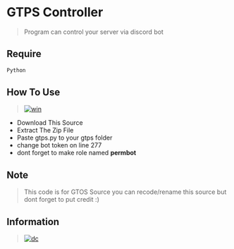 # GTPS Controller
> Program can control your server via discord bot

## Require
```bash
Python
```

## How To Use
> [![win](https://img.shields.io/badge/windows-0078D6?style=for-the-badge&logo=windows&logoColor=white)](https://github.com/Lamp1337)
  - Download This Source
  - Extract The Zip File
  - Paste gtps.py to your gtps folder
  - change bot token on line 277
  - dont forget to make role named **permbot**

## Note
> This code is for GTOS Source
> you can recode/rename this source but dont forget to put credit :)

## Information
> [![dc](https://img.shields.io/badge/Discord-7289DA?style=for-the-badge&logo=discord&logoColor=white)](https://discordapp.com/users/885830821704003614/)
